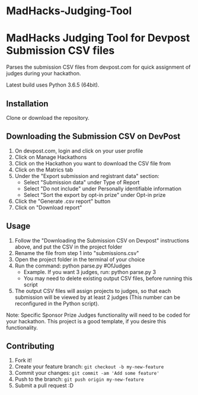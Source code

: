 # MadHacks-Judging-Tool

# MadHacks Judging Tool for Devpost Submission CSV files

Parses the submission CSV files from devpost.com for quick assignment of judges during your hackathon.

Latest build uses Python 3.6.5 (64bit).

## Installation

Clone or download the repository.

## Downloading the Submission CSV on DevPost

1. On devpost.com, login and click on your user profile
2. Click on Manage Hackathons
3. Click on the Hackathon you want to download the CSV file from
4. Click on the Matrics tab
5. Under the "Export submission and registrant data" section:
    * Select "Submission data" under Type of Report
    * Select "Do not include" under Personally identifiable information
    * Select "Sort the export by opt-in prize" under Opt-in prize
6. Click the "Generate .csv report" button
7. Click on "Download report"

## Usage

1. Follow the "Downloading the Submission CSV on Devpost" instructions above, and put the CSV in the project folder
2. Rename the file from step 1 into "submissions.csv"
3. Open the project folder in the terminal of your choice
4. Run the command: python parse.py #OfJudges
    * Example. If you want 3 judges, run: python parse.py 3
    * You may need to delete existing output CSV files, before running this script
5. The output CSV files will assign projects to judges, so that each submission will be viewed by at least 2 judges (This number can be reconfigured in the Python script).

Note: Specific Sponsor Prize Judges functionality will need to be coded for your hackathon. This project is a good template, if you desire this functionality.

## Contributing

1. Fork it!
2. Create your feature branch: `git checkout -b my-new-feature`
3. Commit your changes: `git commit -am 'Add some feature'`
4. Push to the branch: `git push origin my-new-feature`
5. Submit a pull request :D